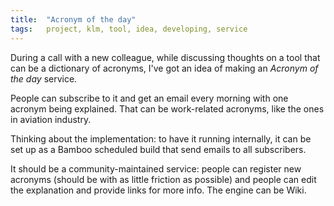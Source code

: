 ```yaml
---
title:  "Acronym of the day"
tags:   project, klm, tool, idea, developing, service
---
```


During a call with a new colleague, while discussing thoughts on a tool that can be a dictionary of acronyms, I've got an idea of
making an _Acronym of the day_ service.

People can subscribe to it and get an email every morning with one acronym being explained. That can be work-related acronyms, like
the ones in aviation industry.

Thinking about the implementation: to have it running internally, it can be set up as a Bamboo scheduled build that send emails to
all subscribers.

It should be a community-maintained service: people can register new acronyms (should be with as little friction as possible) and
people can edit the explanation and provide links for more info. The engine can be Wiki.

